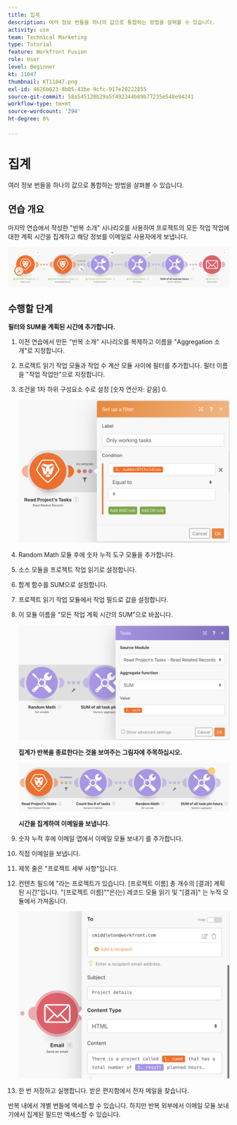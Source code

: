 ```yaml
---
title: 집계
description: 여러 정보 번들을 하나의 값으로 통합하는 방법을 살펴볼 수 있습니다.
activity: use
team: Technical Marketing
type: Tutorial
feature: Workfront Fusion
role: User
level: Beginner
kt: 11047
thumbnail: KT11047.png
exl-id: 4626b623-8b05-41be-9cfc-917e28222855
source-git-commit: 58a545120b29a5f492344b89b77235e548e94241
workflow-type: tm+mt
source-wordcount: '294'
ht-degree: 0%

---
```


# 집계

여러 정보 번들을 하나의 값으로 통합하는 방법을 살펴볼 수 있습니다.

## 연습 개요

마지막 연습에서 작성한 &quot;반복 소개&quot; 시나리오를 사용하여 프로젝트의 모든 작업 작업에 대한 계획 시간을 집계하고 해당 정보를 이메일로 사용자에게 보냅니다.

![집계 이미지 1](../12-exercises/assets/aggregation-walkthrough-1.png)

## 수행할 단계

**필터와 SUM을 계획된 시간에 추가합니다.**

1. 이전 연습에서 만든 &quot;반복 소개&quot; 시나리오를 복제하고 이름을 &quot;Aggregation 소개&quot;로 지정합니다.
1. 프로젝트 읽기 작업 모듈과 작업 수 계산 모듈 사이에 필터를 추가합니다. 필터 이름을 &quot;작업 작업만&quot;으로 지정합니다.
1. 조건을 1차 하위 구성요소 수로 설정 [숫자 연산자: 같음] 0.

   ![집계 이미지 2](../12-exercises/assets/aggregation-walkthrough-2.png)

1. Random Math 모듈 후에 숫자 누적 도구 모듈을 추가합니다.
1. 소스 모듈을 프로젝트 작업 읽기로 설정합니다.
1. 합계 함수를 SUM으로 설정합니다.
1. 프로젝트 읽기 작업 모듈에서 작업 필드로 값을 설정합니다.
1. 이 모듈 이름을 &quot;모든 작업 계획 시간의 SUM&quot;으로 바꿉니다.

   ![집계 이미지 3](../12-exercises/assets/aggregation-walkthrough-3.png)

   **집계가 반복을 종료한다는 것을 보여주는 그림자에 주목하십시오.**

   ![집계 이미지 4](../12-exercises/assets/aggregation-walkthrough-4.png)

   **시간을 집계하여 이메일을 보냅니다.**

1. 숫자 누적 후에 이메일 앱에서 이메일 모듈 보내기 를 추가합니다.
1. 직접 이메일을 보냅니다.
1. 제목 줄은 &quot;프로젝트 세부 사항&quot;입니다.
1. 컨텐츠 필드에 &quot;라는 프로젝트가 있습니다. [프로젝트 이름] 총 개수의 [결과] 계획된 시간&quot;입니다. &quot;[프로젝트 이름]&quot;&quot;은(는) 레코드 모듈 읽기 및 &quot;[결과]&quot; 는 누적 모듈에서 가져옵니다.

   ![집계 이미지 5](../12-exercises/assets/aggregation-walkthrough-5.png)

1. 한 번 저장하고 실행합니다. 받은 편지함에서 전자 메일을 찾습니다.

반복 내에서 개별 번들에 액세스할 수 있습니다. 하지만 반복 외부에서 이메일 모듈 보내기에서 집계된 필드만 액세스할 수 있습니다.
